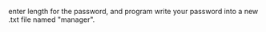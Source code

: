 enter length for the password, and program write your password into a new .txt file named "manager".
